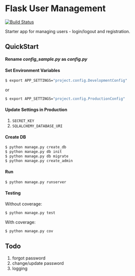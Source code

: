 # Flask User Management

[![Build Status](https://travis-ci.org/mjhea0/flask-basic-registration.svg?branch=master)](https://travis-ci.org/mjhea0/flask-basic-registration)

Starter app for managing users - login/logout and registration.

## QuickStart

#### Rename *config_sample.py* as *config.py*

#### Set Environment Variables

```sh
$ export APP_SETTINGS="project.config.DevelopmentConfig"
```

or

```sh
$ export APP_SETTINGS="project.config.ProductionConfig"
```

#### Update Settings in Production

1. `SECRET_KEY`
1. `SQLALCHEMY_DATABASE_URI`

#### Create DB

```sh
$ python manage.py create_db
$ python manage.py db init
$ python manage.py db migrate
$ python manage.py create_admin
```

#### Run

```sh
$ python manage.py runserver
```

#### Testing

Without coverage:

```sh
$ python manage.py test
```

With coverage:

```sh
$ python manage.py cov
```

## Todo

1. forgot password
1. change/update password
1. logging

